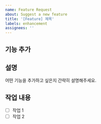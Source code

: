 ```yaml
---
name: Feature Request
about: Suggest a new feature
title: '[Feature] 제목'
labels: enhancement
assignees: ''
---
```


## 기능 추가

## 설명

어떤 기능을 추가하고 싶은지 간략히 설명해주세요.

## 작업 내용

- [ ] 작업 1
- [ ] 작업 2
